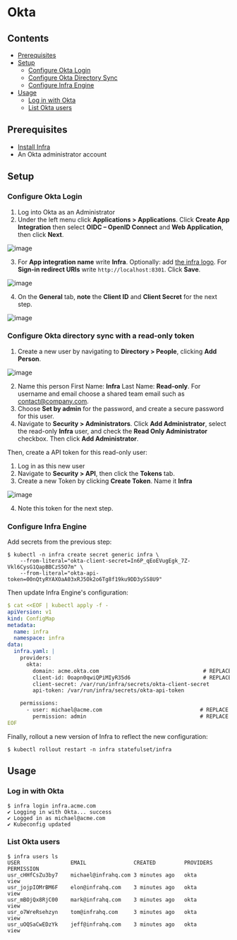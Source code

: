 # Okta

## Contents

* [Prerequisites](#prerequisites)
* [Setup](#setup)
    * [Configure Okta Login](#configure-okta-login)
    * [Configure Okta Directory Sync](#configure-okta-directory-sync)
    * [Configure Infra Engine](#configure-infra-engine)
* [Usage](#usage)
    * [Log in with Okta](#log-in-with-okta)
    * [List Okta users](#list-okta-users)

## Prerequisites

* [Install Infra](../README.md#install)
* An Okta administrator account


## Setup

### Configure Okta Login 

1. Log into Okta as an Administrator
2. Under the left menu click **Applications > Applications**. Click **Create App Integration** then select **OIDC – OpenID Connect** and **Web Application**, then click **Next**.

![image](https://user-images.githubusercontent.com/3325447/119013012-90ac2100-b964-11eb-9266-b5f3ab3b7392.png)


3. For **App integration name** write **Infra**. Optionally: add [the infra logo](./docs/images/okta.png). For **Sign-in redirect URIs** write `http://localhost:8301`. Click **Save**.

![image](https://user-images.githubusercontent.com/3325447/119013336-e1237e80-b964-11eb-983d-dbc60fff5ab5.png)

4. On the **General** tab, **note** the **Client ID** and **Client Secret** for the next step.

![image](https://user-images.githubusercontent.com/3325447/119013461-ff897a00-b964-11eb-9365-cdf5d06cd9cd.png)

### Configure Okta directory sync with a read-only token

1. Create a new user by navigating to **Directory > People**, clicking **Add Person**.

![image](https://user-images.githubusercontent.com/3325447/119013798-55f6b880-b965-11eb-9889-e59797662df6.png)

2. Name this person First Name: **Infra** Last Name: **Read-only**. For username and email choose a shared team email such as contact@company.com.
3. Choose **Set by admin** for the password, and create a secure password for this user.
4. Navigate to **Security > Administrators**. Click **Add Administrator**, select the read-only **Infra** user, and check the **Read Only Administrator** checkbox. Then click **Add Administrator**.

Then, create a API token for this read-only user:

1. Log in as this new user
2. Navigate to **Security > API**, then click the **Tokens** tab.
3. Create a new Token by clicking **Create Token**. Name it **Infra**

![image](https://user-images.githubusercontent.com/3325447/119014216-bc7bd680-b965-11eb-81db-24f53354291c.png)

4. Note this token for the next step.

### Configure Infra Engine

Add secrets from the previous step:

```
$ kubectl -n infra create secret generic infra \
    --from-literal="okta-client-secret=In6P_qEoEVugEgk_7Z-Vkl6CysG1QapBBCzS5O7m" \
    --from-literal="okta-api-token=00nQtyRYAXOaA03xRJ5Ok2o6Tg8f19ku9DD3ySS8U9"
```

Then update Infra Engine's configuration:

```yaml
$ cat <<EOF | kubectl apply -f -
apiVersion: v1
kind: ConfigMap
metadata:
  name: infra
  namespace: infra
data:
  infra.yaml: |
    providers:
      okta:
        domain: acme.okta.com                                 # REPLACE ME: Your Okta domain
        client-id: 0oapn0qwiQPiMIyR35d6                       # REPLACE ME: Your Client ID
        client-secret: /var/run/infra/secrets/okta-client-secret
        api-token: /var/run/infra/secrets/okta-api-token

    permissions:
      - user: michael@acme.com                               # REPLACE ME
        permission: admin                                    # REPLACE ME
EOF
```

Finally, rollout a new version of Infra to reflect the new configuration:

```
$ kubectl rollout restart -n infra statefulset/infra
```

## Usage

### Log in with Okta

```
$ infra login infra.acme.com
✔ Logging in with Okta... success
✔ Logged in as michael@acme.com
✔ Kubeconfig updated
```

### List Okta users

```
$ infra users ls
USER            	EMAIL              	CREATED         PROVIDERS  	PERMISSION	      	
usr_cHHfCsZu3by7	michael@infrahq.com	3 minutes ago   okta     	view      	
usr_jojpIOMrBM6F	elon@infrahq.com   	3 minutes ago   okta     	view      	
usr_mBOjQx8RjC00	mark@infrahq.com   	3 minutes ago   okta     	view      	
usr_o7WreRsehzyn	tom@infrahq.com    	3 minutes ago   okta     	view      	
usr_uOQSaCwEDzYk	jeff@infrahq.com   	3 minutes ago  	okta     	view  
```

